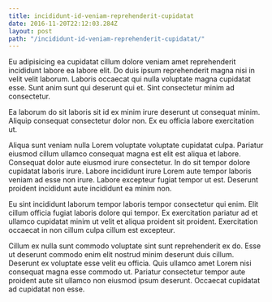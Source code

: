 ```yaml
---
title: incididunt-id-veniam-reprehenderit-cupidatat
date: 2016-11-20T22:12:03.284Z
layout: post
path: "/incididunt-id-veniam-reprehenderit-cupidatat/"
---
```


Eu adipisicing ea cupidatat cillum dolore veniam amet reprehenderit incididunt labore ea labore elit. Do duis ipsum reprehenderit magna nisi in velit velit laborum. Laboris occaecat qui nulla voluptate magna cupidatat esse. Sunt anim sunt qui deserunt qui et. Sint consectetur minim ad consectetur.

Ea laborum do sit laboris sit id ex minim irure deserunt ut consequat minim. Aliquip consequat consectetur dolor non. Ex eu officia labore exercitation ut.

Aliqua sunt veniam nulla Lorem voluptate voluptate cupidatat culpa. Pariatur eiusmod cillum ullamco consequat magna est elit est aliqua et labore. Consequat dolor aute eiusmod irure consectetur. In do sit tempor dolore cupidatat laboris irure. Labore incididunt irure Lorem aute tempor laboris veniam ad esse non irure. Labore excepteur fugiat tempor ut est. Deserunt proident incididunt aute incididunt ea minim non.

Eu sint incididunt laborum tempor laboris tempor consectetur qui enim. Elit cillum officia fugiat laboris dolore qui tempor. Ex exercitation pariatur ad et ullamco cupidatat minim ut velit et aliqua proident sit proident. Exercitation occaecat in non cillum culpa cillum est excepteur.

Cillum ex nulla sunt commodo voluptate sint sunt reprehenderit ex do. Esse ut deserunt commodo enim elit nostrud minim deserunt duis cillum. Deserunt ex voluptate esse velit eu officia. Quis ullamco amet Lorem nisi consequat magna esse commodo ut. Pariatur consectetur tempor aute proident aute sit ullamco non eiusmod ipsum deserunt. Occaecat cupidatat ad cupidatat non esse.